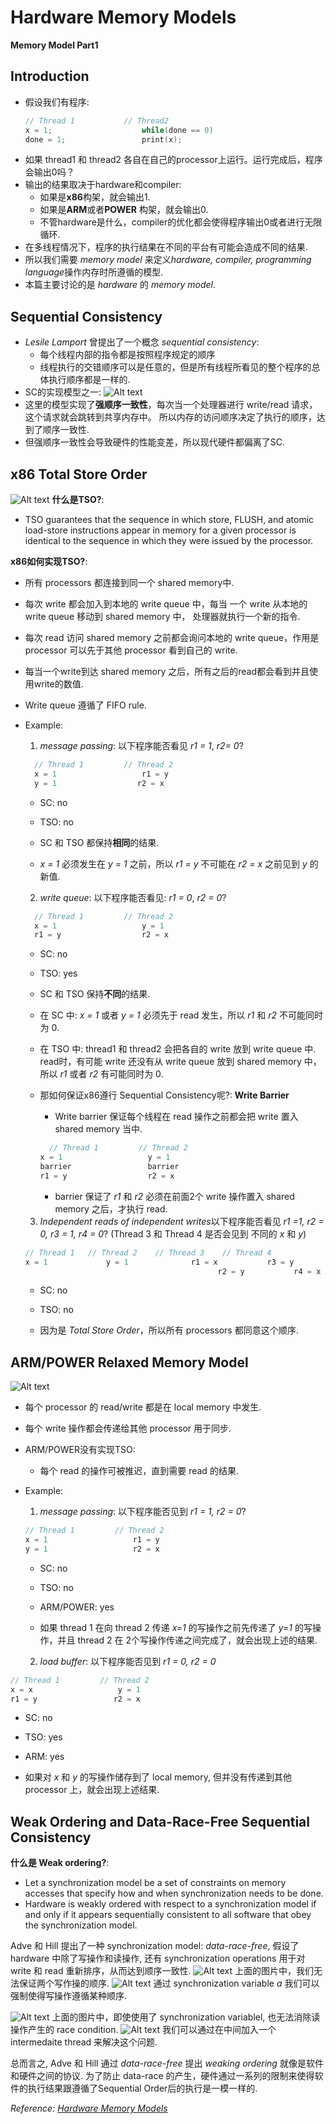# Hardware Memory Models

**Memory Model Part1**
<!--more-->
## Introduction
* 假设我们有程序:
  ```c
  // Thread 1           // Thread2
  x = 1;                    while(done == 0)
  done = 1;                 print(x);
  ```
* 如果 thread1 和 thread2 各自在自己的processor上运行。运行完成后，程序会输出0吗？
* 输出的结果取决于hardware和compiler:
  - 如果是**x86**构架，就会输出1.
  - 如果是**ARM**或者**POWER** 构架，就会输出0.
  - 不管hardware是什么，compiler的优化都会使得程序输出0或者进行无限循环.
* 在多线程情况下，程序的执行结果在不同的平台有可能会造成不同的结果.
* 所以我们需要 *memory model* 来定义*hardware, compiler, programming language*操作内存时所遵循的模型.
* 本篇主要讨论的是 *hardware* 的 *memory model*.

## Sequential Consistency
* *Lesile Lamport* 曾提出了一个概念 *sequential consistency*:
  - 每个线程内部的指令都是按照程序规定的顺序
  - 线程执行的交错顺序可以是任意的，但是所有线程所看见的整个程序的总体执行顺序都是一样的.
* SC的实现模型之一:
  ![Alt text](https://github.com/ArberSephirotheca/czy.github.io/raw/master/memorymodel1/mem-sc.png "Sequential Consistency")
* 这里的模型实现了**强顺序一致性**，每次当一个处理器进行 write/read 请求，这个请求就会跳转到共享内存中。 所以内存的访问顺序决定了执行的顺序，达到了顺序一致性.
* 但强顺序一致性会导致硬件的性能变差，所以现代硬件都偏离了SC.

## x86 Total Store Order
  ![Alt text](https://github.com/ArberSephirotheca/czy.github.io/raw/master/memorymodel1/mem-tso.png "x86-TSO")
**什么是TSO?**:
* TSO guarantees that the sequence in which store, FLUSH, and atomic load-store instructions appear in memory for a given processor is identical to the sequence in which they  were issued by the processor.

**x86如何实现TSO?**:
* 所有 processors 都连接到同一个 shared memory中.
* 每次 write 都会加入到本地的 write queue 中，每当 一个 write 从本地的 write queue 移动到 shared memory 中， 处理器就执行一个新的指令.
* 每次 read 访问 shared memory 之前都会询问本地的 write queue，作用是 processor 可以先于其他 processor 看到自己的 write.
* 每当一个write到达 shared memory 之后，所有之后的read都会看到并且使用write的数值.
* Write queue 遵循了 FIFO rule.
* Example:
  1. *message passing*: 以下程序能否看见 *r1 = 1*, *r2= 0*?
  ```c
    // Thread 1         // Thread 2
    x = 1                   r1 = y
    y = 1                  r2 = x
  ```
    - SC: no
    - TSO: no
    - SC 和 TSO 都保持**相同**的结果.

    - *x = 1* 必须发生在 *y = 1* 之前，所以 *r1 = y* 不可能在 *r2 = x* 之前见到 *y* 的新值.

  2.  *write queue*: 以下程序能否看见: *r1 = 0*, *r2 = 0*?
  ```c
    // Thread 1         // Thread 2
    x = 1                   y = 1
    r1 = y                  r2 = x
    ```
    - SC: no
    - TSO: yes
    - SC 和 TSO 保持**不同**的结果.

    - 在 SC 中: *x = 1* 或者 *y = 1*  必须先于 read 发生，所以 *r1* 和 *r2* 不可能同时为 0.
    - 在 TSO 中:  thread1 和 thread2 会把各自的 write 放到 write queue 中. read时，有可能 write 还没有从 write queue 放到 shared memory 中， 所以 *r1* 或者 *r2* 有可能同时为 0.

    - 那如何保证x86遵行 Sequential Consistency呢?: **Write Barrier**
      - Write barrier 保证每个线程在 read 操作之前都会把 write 置入 shared memory 当中. 
      ```c
        // Thread 1         // Thread 2
      x = 1                   y = 1
      barrier                 barrier
      r1 = y                  r2 = x
      ```
      - barrier 保证了 *r1* 和 *r2* 必须在前面2个 write 操作置入 shared memory 之后，才执行 read. 
  
  3. *Independent reads of independent writes*以下程序能否看见 *r1 =1, r2 = 0, r3 = 1, r4 = 0*? (Thread 3 和 Thread 4 是否会见到 不同的 *x* 和 *y*)
  ```c
  // Thread 1   // Thread 2    // Thread 3    // Thread 4
  x = 1             y = 1              r1 = x           r3 = y
                                             r2 = y           r4 = x
  ```
  - SC: no
  - TSO: no
  
  - 因为是 *Total Store Order*，所以所有 processors 都同意这个顺序.

## ARM/POWER Relaxed Memory Model
  ![Alt text](https://github.com/ArberSephirotheca/czy.github.io/raw/master/memorymodel1/mem-weak.png "ARM/POWER Relaxed Memory Model")
* 每个 processor 的 read/write 都是在 local memory 中发生.
* 每个 write 操作都会传递给其他 processor 用于同步.
* ARM/POWER没有实现TSO:
  - 每个 read 的操作可被推迟，直到需要 read 的结果.
* Example:
  1. *message passing*: 以下程序能否见到 *r1 = 1, r2 = 0*?
  ```c
  // Thread 1         // Thread 2
  x = 1                   r1 = y
  y = 1                   r2 = x
  ```
  - SC: no
  - TSO: no
  - ARM/POWER: yes

  - 如果 thread 1 在向 thread 2 传递 *x=1* 的写操作之前先传递了 *y=1* 的写操作，并且 thread 2 在 2个写操作传递之间完成了，就会出现上述的结果.

  2. *load buffer*: 以下程序能否见到 *r1 = 0, r2 = 0*
```c
// Thread 1         // Thread 2
x = x                   y = 1
r1 = y                 r2 = x
```
  - SC: no
  - TSO: yes
  - ARM: yes
  
  - 如果对 *x* 和 *y* 的写操作储存到了 local memory, 但并没有传递到其他 processor 上，就会出现上述结果.


## Weak Ordering and Data-Race-Free Sequential Consistency
**什么是 Weak ordering?**:
  - Let a synchronization model be a set of constraints on memory accesses that specify how and when synchronization needs to be done.
  - Hardware is weakly ordered with respect to a synchronization model if and only if it appears sequentially consistent to all software that obey the synchronization model.

Adve 和 Hill 提出了一种 synchronization model: *data-race-free*, 假设了 hardware 中除了写操作和读操作, 还有 synchronization operations 用于对 write 和 read 重新排序，从而达到顺序一致性.
  ![Alt text](https://github.com/ArberSephirotheca/czy.github.io/raw/master/memorymodel1/mem-adve-2.png "Data-Race Before Synchronization")
  上面的图片中，我们无法保证两个写作操的顺序.
  ![Alt text](https://github.com/ArberSephirotheca/czy.github.io/raw/master/memorymodel1/mem-adve-3.png "Data-Race After Synchronization")
  通过 synchronization variable *a* 我们可以强制使得写操作遵循某种顺序.

  ![Alt text](https://github.com/ArberSephirotheca/czy.github.io/raw/master/memorymodel1/mem-adve-4.png "Data-Race Before Assigns a Intermediate Thread")
  上面的图片中，即使使用了 synchronization variablel, 也无法消除读操作产生的 race condition.
  ![Alt text](https://github.com/ArberSephirotheca/czy.github.io/raw/master/memorymodel1/mem-adve-5.png "Data-Race After Assigns a Intermediate Thread")
  我们可以通过在中间加入一个 intermedaite thread 来解决这个问题.

总而言之, Adve 和 Hill 通过 *data-race-free* 提出 *weaking ordering* 就像是软件和硬件之间的协议. 为了防止 data-race 的产生，硬件通过一系列的限制来使得软件的执行结果跟遵循了Sequential Order后的执行是一模一样的.

*Reference: [Hardware Memory Models](https://research.swtch.com/hwmm)*
